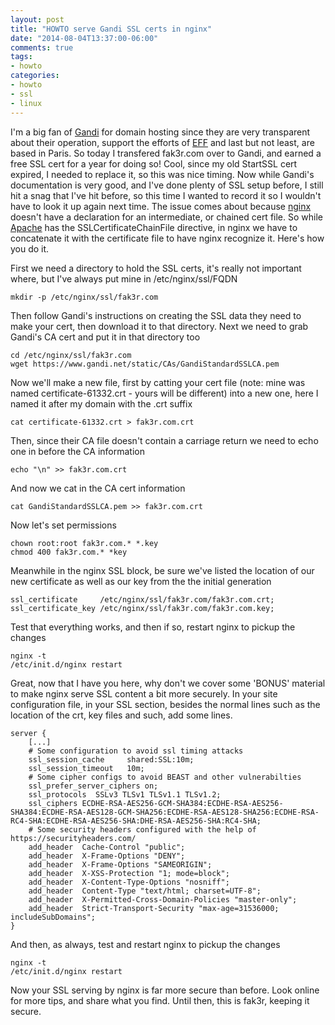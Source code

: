 ```yaml
---
layout: post
title: "HOWTO serve Gandi SSL certs in nginx"
date: "2014-08-04T13:37:00-06:00"
comments: true
tags:
- howto
categories:
- howto
- ssl
- linux
---
```

I'm a big fan of [Gandi](http://gandi.net) for domain hosting since they are very transparent about their operation, support the efforts of [EFF](http://eff.org) and last but not least, are based in Paris. So today I transfered fak3r.com over to Gandi, and earned a free SSL cert for a year for doing so! Cool, since my old StartSSL cert expired, I needed to replace it, so this was nice timing. Now while Gandi's documentation is very good, and I've done plenty of SSL setup before, I still hit a snag that I've hit before, so this time I wanted to record it so I wouldn't have to look it up again next time. 
The issue comes about because [nginx](http://nginx.org) doesn't have a declaration for an intermediate, or chained cert file. So while [Apache](https://httpd.apache.org/) has the SSLCertificateChainFile directive, in nginx we have to concatenate it with the certificate file to have nginx recognize it. Here's how you do it.
<!--more -->
First we need a directory to hold the SSL certs, it's really not important where, but I've always put mine in /etc/nginx/ssl/FQDN

    mkdir -p /etc/nginx/ssl/fak3r.com

Then follow Gandi's instructions on creating the SSL data they need to make your cert, then download it to that directory. Next we need to grab Gandi's CA cert and put it in that directory too

    cd /etc/nginx/ssl/fak3r.com
    wget https://www.gandi.net/static/CAs/GandiStandardSSLCA.pem

Now we'll make a new file, first by catting your cert file (note: mine was named certificate-61332.crt - yours will be different) into a new one, here I named it after my domain with the .crt suffix

    cat certificate-61332.crt > fak3r.com.crt

Then, since their CA file doesn't contain a carriage return we need to echo one in before the CA information

    echo "\n" >> fak3r.com.crt

And now we cat in the CA cert information

    cat GandiStandardSSLCA.pem >> fak3r.com.crt

Now let's set permissions

    chown root:root fak3r.com.* *.key
    chmod 400 fak3r.com.* *key

Meanwhile in the nginx SSL block, be sure we've listed the location of our new certificate as well as our key from the the initial generation 

    ssl_certificate     /etc/nginx/ssl/fak3r.com/fak3r.com.crt;
    ssl_certificate_key /etc/nginx/ssl/fak3r.com/fak3r.com.key;

Test that everything works, and then if so, restart nginx to pickup the changes

    nginx -t
    /etc/init.d/nginx restart

Great, now that I have you here, why don't we cover some 'BONUS' material to make nginx serve SSL content a bit more securely. In your site configuration file, in your SSL section, besides the normal lines such as the location of the crt, key files and such, add some lines.

    server {
        [...]
        # Some configuration to avoid ssl timing attacks 
        ssl_session_cache     shared:SSL:10m;
        ssl_session_timeout   10m;
        # Some cipher configs to avoid BEAST and other vulnerabilties
        ssl_prefer_server_ciphers on;
        ssl_protocols  SSLv3 TLSv1 TLSv1.1 TLSv1.2;
        ssl_ciphers ECDHE-RSA-AES256-GCM-SHA384:ECDHE-RSA-AES256-SHA384:ECDHE-RSA-AES128-GCM-SHA256:ECDHE-RSA-AES128-SHA256:ECDHE-RSA-RC4-SHA:ECDHE-RSA-AES256-SHA:DHE-RSA-AES256-SHA:RC4-SHA;
        # Some security headers configured with the help of https://securityheaders.com/
        add_header  Cache-Control "public";
        add_header  X-Frame-Options "DENY";
        add_header  X-Frame-Options "SAMEORIGIN";
        add_header  X-XSS-Protection "1; mode=block";
        add_header  X-Content-Type-Options "nosniff";
        add_header  Content-Type "text/html; charset=UTF-8";
        add_header  X-Permitted-Cross-Domain-Policies "master-only";
        add_header  Strict-Transport-Security "max-age=31536000; includeSubDomains";
    }

And then, as always, test and restart nginx to pickup the changes

    nginx -t
    /etc/init.d/nginx restart

Now your SSL serving by nginx is far more secure than before. Look online for more tips, and share what you find. Until then, this is fak3r, keeping it secure.
